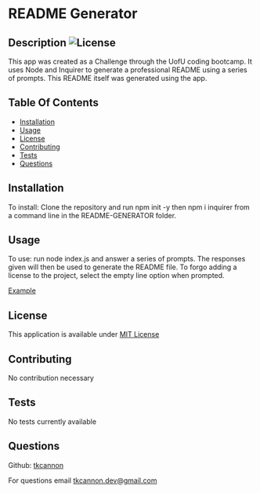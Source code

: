 
  # README Generator
  ## Description ![License](https://img.shields.io/badge/License-MIT-blue)
  This app was created as a Challenge through the UofU coding bootcamp. It uses Node and Inquirer to generate a professional README using a series of prompts. This README itself was generated using the app.
  ## Table Of Contents
  - [Installation](#installation)
  - [Usage](#usage)
  - [License](#license)
  - [Contributing](#contributing)
  - [Tests](#tests)
  - [Questions](#questions)
  ## Installation
  To install: Clone the repository and run npm init -y then npm i inquirer from a command line in the README-GENERATOR folder.
  ## Usage
  To use: run node index.js and answer a series of prompts. The responses given will then be used to generate the README file. To forgo adding a license to the project, select the empty line option when prompted.

  [Example](https://youtu.be/LExISSyX9Ok)

  ## License
  This application is available under [MIT License](https://choosealicense.com/licenses/mit/)
  
  ## Contributing
  No contribution necessary
  ## Tests
  No tests currently available
  ## Questions
  Github:  [tkcannon](https://github.com/tkcannon)

  For questions email tkcannon.dev@gmail.com
